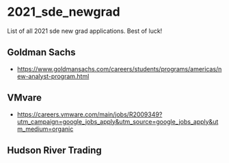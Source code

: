# 2021_sde_newgrad
List of all 2021 sde new grad applications. Best of luck!

## Goldman Sachs
* https://www.goldmansachs.com/careers/students/programs/americas/new-analyst-program.html

## VMvare
* https://careers.vmware.com/main/jobs/R2009349?utm_campaign=google_jobs_apply&utm_source=google_jobs_apply&utm_medium=organic

## Hudson River Trading
